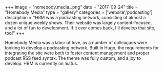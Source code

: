 +++
image = "homebody.media_.png"
date = "2017-09-24"
title = "Homebody Media"
type = "gallery"
categories = ['website','podcasting']
description = "HBM was a podcasting network, consisting of almost a dozen unique weekly shows. Their website was largely content-focused, and a lot of fun to development. If it ever comes back, I'll develop that site, too!"
+++

Homebody Media was a labor of love, as a number of colleagues were looking to develop a podcasting network. Built in Hugo, the requirements for integrating the site were both to foster content management and proper podcast RSS feed syntax. The theme was fully custom, and a joy to develop. HBM is currently on hiatus.